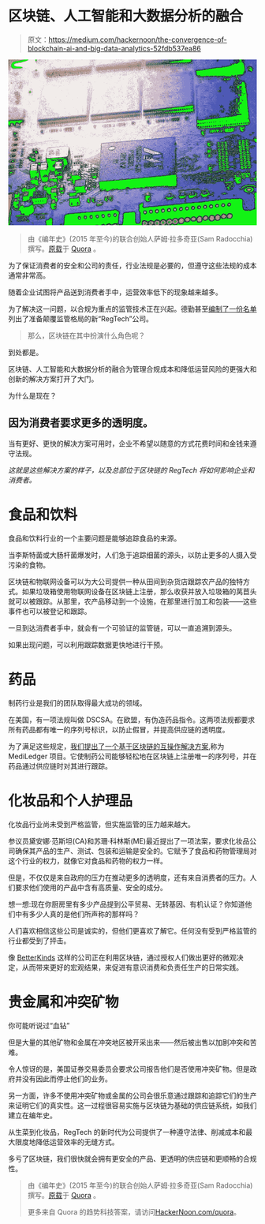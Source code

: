 # 区块链、人工智能和大数据分析的融合

> 原文：<https://medium.com/hackernoon/the-convergence-of-blockchain-ai-and-big-data-analytics-52fdb537ea86>

![](img/e15edda7312c00c0e5a03ca6a8f72444.png)

> 由《编年史》(2015 年至今)的联合创始人萨姆·拉多奇亚(Sam Radocchia)撰写。[原载](https://www.quora.com/Are-strict-regulations-a-barrier-to-technology-innovation-Cant-progress-and-innovation-in-technology-and-framing-good-regulations-go-hand-in-hand/answer/Sam-Radocchia)于 [Quora](http://quora.com/?ref=hackernoon) 。

为了保证消费者的安全和公司的责任，行业法规是必要的，但遵守这些法规的成本通常非常高。

随着企业试图将产品送到消费者手中，运营效率低下的现象越来越多。

为了解决这一问题，以合规为重点的监管技术正在兴起。德勤甚至[编制了一份名单](https://www2.deloitte.com/lu/en/pages/technology/articles/regtech-companies-compliance.html)列出了准备颠覆监管格局的新“RegTech”公司。

> 那么，区块链在其中扮演什么角色呢？

到处都是。

区块链、人工智能和大数据分析的融合为管理合规成本和降低运营风险的更强大和创新的解决方案打开了大门。

为什么是现在？

## 因为消费者要求更多的透明度。

当有更好、更快的解决方案可用时，企业不希望以随意的方式花费时间和金钱来遵守法规。

*这就是这些解决方案的样子，以及总部位于区块链的 RegTech 将如何影响企业和消费者。*

# **食品和饮料**

食品和饮料行业的一个主要问题是能够追踪食品的来源。

当李斯特菌或大肠杆菌爆发时，人们急于追踪细菌的源头，以防止更多的人摄入受污染的食物。

区块链和物联网设备可以为大公司提供一种从田间到杂货店跟踪农产品的独特方式。如果垃圾箱使用物联网设备在区块链上注册，那么收获并放入垃圾箱的莴苣头就可以被跟踪。从那里，农产品移动到一个设施，在那里进行加工和包装——这些事件也可以被登记和跟踪。

一旦到达消费者手中，就会有一个可验证的监管链，可以一直追溯到源头。

如果出现问题，可以利用跟踪数据更快地进行干预。

# **药品**

制药行业是我们的团队取得最大成功的领域。

在美国，有一项法规叫做 DSCSA。在欧盟，有伪造药品指令。这两项法规都要求所有药品都有唯一的序列号标识，以防止假冒，并提高供应链的透明度。

为了满足这些规定，[我们提出了一个基于区块链的互操作解决方案](http://mediledger.com/),称为 MediLedger 项目。它使制药公司能够轻松地在区块链上注册唯一的序列号，并在药品通过供应链时对其进行跟踪。

# **化妆品和个人护理品**

化妆品行业尚未受到严格监管，但实施监管的压力越来越大。

参议员黛安娜·范斯坦(CA)和苏珊·科林斯(ME)最近提出了一项法案，要求化妆品公司确保其产品的生产、测试、包装和运输是安全的。它赋予了食品和药物管理局对这个行业的权力，就像它对食品和药物的权力一样。

但是，不仅仅是来自政府的压力在推动更多的透明度，还有来自消费者的压力。人们要求他们使用的产品中含有高质量、安全的成分。

想一想:现在你厨房里有多少产品提到公平贸易、无转基因、有机认证？你知道他们中有多少人真的是他们所声称的那样吗？

人们喜欢相信这些公司是诚实的，但他们更喜欢了解它。任何没有受到严格监管的行业都受到了抨击。

像 [BetterKinds](http://betterkinds.com/) 这样的公司正在利用区块链，通过授权人们做出更好的微观决定，从而带来更好的宏观结果，来促进有意识消费和负责任生产的日常实践。

# **贵金属和冲突矿物**

你可能听说过“血钻”

但是大量的其他矿物和金属在冲突地区被开采出来——然后被出售以加剧冲突和苦难。

令人惊讶的是，美国证券交易委员会要求公司报告他们是否使用冲突矿物。但是政府并没有因此而停止他们的业务。

另一方面，许多不使用冲突矿物或金属的公司会很乐意通过跟踪和追踪它们的生产来证明它们的真实性。这一过程很容易实施与区块链为基础的供应链系统，如我们建立在编年史。

从生菜到化妆品，RegTech 的新时代为公司提供了一种遵守法律、削减成本和最大限度地降低运营效率的无缝方式。

多亏了区块链，我们很快就会拥有更安全的产品、更透明的供应链和更顺畅的合规性。

> 由《编年史》(2015 年至今)的联合创始人萨姆·拉多奇亚(Sam Radocchia)撰写。[原载](https://www.quora.com/Are-strict-regulations-a-barrier-to-technology-innovation-Cant-progress-and-innovation-in-technology-and-framing-good-regulations-go-hand-in-hand/answer/Sam-Radocchia)于 [Quora](http://quora.com/?ref=hackernoon) 。
> 
> 更多来自 Quora 的趋势科技答案，请访问[HackerNoon.com/quora](https://hackernoon.com/quora/home)。